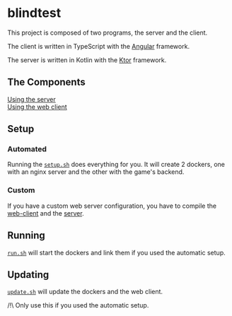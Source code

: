 # blindtest

This project is composed of two programs, the server and the client.

The client is written in TypeScript with the [Angular](https://angular.io)
framework.

The server is written in Kotlin with the [Ktor](https://ktor.io) framework.

## The Components

[Using the server](server/README.md)\
[Using the web client](web-client/README.md)

## Setup

### Automated

Running the [`setup.sh`](setup.sh) does everything for you.
It will create 2 dockers, one with an nginx server and the other
with the game's backend.

### Custom

If you have a custom web server configuration, you have to compile
the [web-client](web-client/README.md) and the [server](server/README.md).

## Running

[`run.sh`](run.sh) will start the dockers and link them if you used
the automatic setup.

## Updating

[`update.sh`](update.sh) will update the dockers and the web client.

/!\ Only use this if you used the automatic setup.
